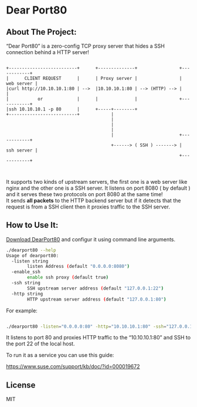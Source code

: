 
# Dear Port80

## About The Project:

“Dear Port80” is a zero-config TCP proxy server that hides a SSH connection behind a HTTP server!

```

+--------------------------+      +--------------+                +------------+
|      CLIENT REQUEST      |      | Proxy server |                | web server |
|curl http://10.10.10.1:80 | -->  |10.10.10.1:80 | --> (HTTP) --> |            |
|           or             |      |              |                +------------+
|ssh 10.10.10.1 -p 80      |      +-----+--------+
+--------------------------+            |
                                        |
                                        |
                                        |
                                        |                         +------------+
                                        +------> ( SSH ) -------> | ssh server |
                                                                  +------------+



```
It supports two kinds of upstream servers, the first one is a web server like nginx and the other one is a SSH server. It listens on port 8080 ( by default ) and it serves these two protocols on port 8080 at the same time!   
 It sends **all packets** to the HTTP backend server but if it detects that the request is from a SSH client then it proxies traffic to the SSH server.


## How to Use It:

[Download DearPort80](https://github.com/Abbas-gheydi/dear-port-80/releases) and configur it using command line arguments.
```bash
./dearport80 --help
Usage of dearport80:
  -listen string
    	listen Address (default "0.0.0.0:8080")
  -enable_ssh
    	enable ssh proxy (default true)
  -ssh string
    	SSH upstream server address (default "127.0.0.1:22")
  -http string
    	HTTP upstream server address (default "127.0.0.1:80")


```

For example:
```bash

./dearport80 -listen="0.0.0.0:80" -http="10.10.10.1:80" -ssh="127.0.0.1:22"
```

It listens to port 80 and proxies HTTP traffic to the “10.10.10.1:80” and SSH to the port 22 of the local host.
   
      
      
To run it as a service you can use this guide:

https://www.suse.com/support/kb/doc/?id=000019672

  
  
  
  

  

## License

MIT
